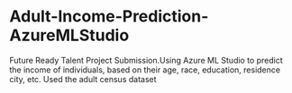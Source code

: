 # Adult-Income-Prediction-AzureMLStudio
Future Ready Talent Project Submission.Using Azure ML Studio to predict the income of individuals, based on their age, race, education, residence city, etc. Used the adult census dataset
